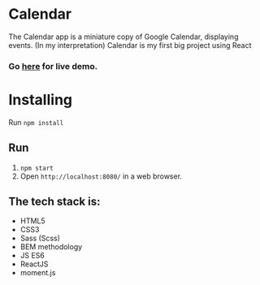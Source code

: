 # Calendar

The Calendar app is a miniature copy of Google Calendar, displaying events. (In my interpretation) Calendar is my first big project using React

### Go **[here](https://clever-ritchie-18867d.netlify.app/)** for live demo.

# Installing

Run `npm install`

## Run

1. `npm start`
2. Open `http://localhost:8080/` in a web browser.

## The tech stack is:
+ HTML5
+ CSS3
+ Sass (Scss)
+ BEM methodology
+ JS ES6
+ ReactJS
+ moment.js
